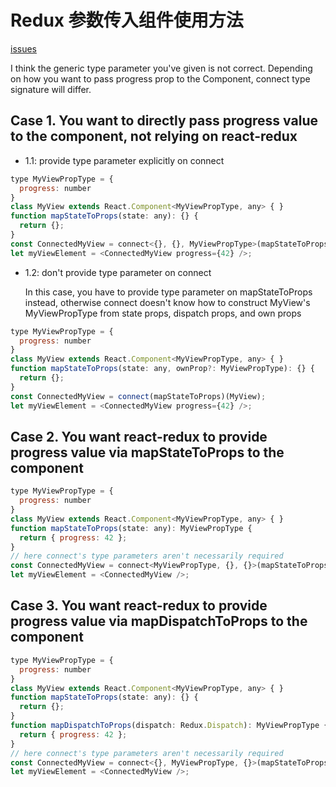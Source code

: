 # Redux 参数传入组件使用方法

[issues](https://github.com/DefinitelyTyped/DefinitelyTyped/issues/6237)

I think the generic type parameter you've given is not correct. Depending on how you want to pass progress prop to the Component, connect type signature will differ.

## Case 1. You want to directly pass progress value to the component, not relying on react-redux

- 1.1: provide type parameter explicitly on connect

```javascript
type MyViewPropType = {
  progress: number
}
class MyView extends React.Component<MyViewPropType, any> { }
function mapStateToProps(state: any): {} {
  return {};
}
const ConnectedMyView = connect<{}, {}, MyViewPropType>(mapStateToProps)(MyView);
let myViewElement = <ConnectedMyView progress={42} />;
```

- 1.2: don't provide type parameter on connect

    In this case, you have to provide type parameter on mapStateToProps instead, otherwise connect doesn't know how to construct MyView's MyViewPropType from state props, dispatch props, and own props

```javascript
type MyViewPropType = {
  progress: number
}
class MyView extends React.Component<MyViewPropType, any> { }
function mapStateToProps(state: any, ownProp?: MyViewPropType): {} {
  return {};
}
const ConnectedMyView = connect(mapStateToProps)(MyView);
let myViewElement = <ConnectedMyView progress={42} />;
```

## Case 2. You want react-redux to provide progress value via mapStateToProps to the component

```javascript
type MyViewPropType = {
  progress: number
}
class MyView extends React.Component<MyViewPropType, any> { }
function mapStateToProps(state: any): MyViewPropType {
  return { progress: 42 };
}
// here connect's type parameters aren't necessarily required
const ConnectedMyView = connect<MyViewPropType, {}, {}>(mapStateToProps)(MyView);
let myViewElement = <ConnectedMyView />;
```

## Case 3. You want react-redux to provide progress value via mapDispatchToProps to the component

```javascript
type MyViewPropType = {
  progress: number
}
class MyView extends React.Component<MyViewPropType, any> { }
function mapStateToProps(state: any): {} {
  return {};
}
function mapDispatchToProps(dispatch: Redux.Dispatch): MyViewPropType {
  return { progress: 42 };
}
// here connect's type parameters aren't necessarily required
const ConnectedMyView = connect<{}, MyViewPropType, {}>(mapStateToProps, mapDispatchToProps)(MyView);
let myViewElement = <ConnectedMyView />;
```